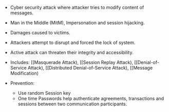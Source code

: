 - Cyber security attack where attacker tries to modify content of messages.
- Man in the Middle (MitM), Impersonation and session hijacking.
- Damages caused to victims.
- Attackers attempt to disrupt and forced the lock of system.
- Active attack can threaten their integrity and accessibility.
- Includes: [[Masquerade Attack), [[Session Replay Attack), [[Denial-of-Service Attack), [[Distributed Denial-of-Service Attack), [[Message Modification)

- Prevention:
	- Use random Session key
	- One time Passwords help authenticate agreements, transactions and sessions between two communication participants.